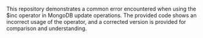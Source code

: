 This repository demonstrates a common error encountered when using the $inc operator in MongoDB update operations. The provided code shows an incorrect usage of the operator, and a corrected version is provided for comparison and understanding.